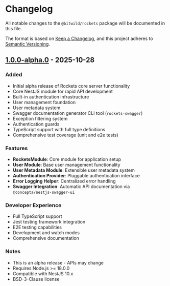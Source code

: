 # Changelog

All notable changes to the `@bitwild/rockets` package will be documented
in this file.

The format is based on [Keep a Changelog](https://keepachangelog.com/en/1.0.0/),
and this project adheres to
[Semantic Versioning](https://semver.org/spec/v2.0.0.html).

## [1.0.0-alpha.0] - 2025-10-28

### Added

- Initial alpha release of Rockets core server functionality
- Core NestJS module for rapid API development
- Built-in authentication infrastructure
- User management foundation
- User metadata system
- Swagger documentation generator CLI tool (`rockets-swagger`)
- Exception filtering system
- Authentication guards
- TypeScript support with full type definitions
- Comprehensive test coverage (unit and e2e tests)

### Features

- **RocketsModule**: Core module for application setup
- **User Module**: Base user management functionality
- **User Metadata Module**: Extensible user metadata system
- **Authentication Provider**: Pluggable authentication interface
- **Error Logging Helper**: Centralized error handling
- **Swagger Integration**: Automatic API documentation via
  `@concepta/nestjs-swagger-ui`

### Developer Experience

- Full TypeScript support
- Jest testing framework integration
- E2E testing capabilities
- Development and watch modes
- Comprehensive documentation

### Notes

- This is an alpha release - APIs may change
- Requires Node.js >= 18.0.0
- Compatible with NestJS 10.x
- BSD-3-Clause license

[1.0.0-alpha.0]: https://github.com/btwld/rockets/releases/tag/v1.0.0-alpha.0
